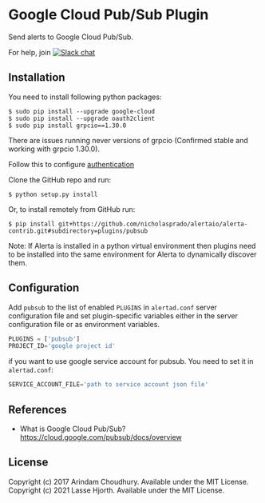 Google Cloud Pub/Sub Plugin
===========================

Send alerts to Google Cloud Pub/Sub.

For help, join [![Slack chat](https://img.shields.io/badge/chat-on%20slack-blue?logo=slack)](https://slack.alerta.dev)

Installation
------------

You need to install following python packages:

    $ sudo pip install --upgrade google-cloud
    $ sudo pip install --upgrade oauth2client
    $ sudo pip install grpcio==1.30.0

There are issues running never versions of grpcio (Confirmed stable and working with grpcio 1.30.0).

Follow this to configure [authentication](https://googlecloudplatform.github.io/google-cloud-python/stable/pubsub-usage.html#authentication-configuration)

Clone the GitHub repo and run:

    $ python setup.py install

Or, to install remotely from GitHub run:

    $ pip install git+https://github.com/nicholasprado/alertaio/alerta-contrib.git#subdirectory=plugins/pubsub

Note: If Alerta is installed in a python virtual environment then plugins
need to be installed into the same environment for Alerta to dynamically
discover them.

Configuration
-------------

Add `pubsub` to the list of enabled `PLUGINS` in `alertad.conf` server
configuration file and set plugin-specific variables either in the
server configuration file or as environment variables.

```python
PLUGINS = ['pubsub']
PROJECT_ID='google project id'
```

if you want to use google service account for pubsub. You need to set it in `alertad.conf`:

```python
SERVICE_ACCOUNT_FILE='path to service account json file'
```
References
----------

  * What is Google Cloud Pub/Sub? https://cloud.google.com/pubsub/docs/overview

License
-------

Copyright (c) 2017 Arindam Choudhury. Available under the MIT License.
Copyright (c) 2021 Lasse Hjorth. Available under the MIT License.
